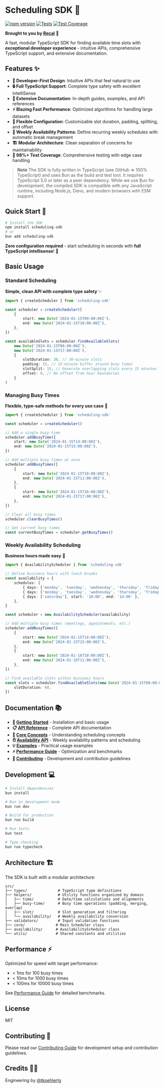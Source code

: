 # Scheduling SDK 📆

[![npm version](https://badge.fury.io/js/scheduling-sdk.svg)](https://badge.fury.io/js/scheduling-sdk)
[![Tests](https://github.com/recal-dev/scheduling-sdk/workflows/Tests/badge.svg)](https://github.com/recal-dev/scheduling-sdk/actions)
[![Test Coverage](https://codecov.io/gh/recal-dev/scheduling-sdk/branch/main/graph/badge.svg)](https://codecov.io/gh/recal-dev/scheduling-sdk)

**Brought to you by [Recal](https://recal.dev)** 🚀

A fast, modular TypeScript SDK for finding available time slots with **exceptional developer experience** - intuitive APIs, comprehensive TypeScript support, and extensive documentation.

## Features ✨

- **🎯 Developer-First Design**: Intuitive APIs that feel natural to use
- **🔒 Full TypeScript Support**: Complete type safety with excellent IntelliSense
- **📖 Extensive Documentation**: In-depth guides, examples, and API references
- **⚡ Blazing Fast Performance**: Optimized algorithms for handling large datasets
- **🔧 Flexible Configuration**: Customizable slot duration, padding, splitting, and offset
- **📅 Weekly Availability Patterns**: Define recurring weekly schedules with automatic break management
- **🏗️ Modular Architecture**: Clean separation of concerns for maintainability
- **🧪 98%+ Test Coverage**: Comprehensive testing with edge case handling

> **Note**
> The SDK is fully written in TypeScript (see GitHub => 100% TypeScript) and uses Bun as the build and test tool. It requires TypeScript 5.0 or later as a peer dependency. While we use Bun for development, the compiled SDK is compatible with any JavaScript runtime, including Node.js, Deno, and modern browsers with ESM support.

## Quick Start 🚀

```bash
# Install the SDK
npm install scheduling-sdk
# or
bun add scheduling-sdk
```

**Zero configuration required** - start scheduling in seconds with **full TypeScript intellisense**! 🎉

## Basic Usage

### Standard Scheduling

**Simple, clean API with complete type safety** ✨

```typescript
import { createScheduler } from 'scheduling-sdk'

const scheduler = createScheduler([
    {
        start: new Date('2024-01-15T09:00:00Z'),
        end: new Date('2024-01-15T10:00:00Z'),
    },
])

const availableSlots = scheduler.findAvailableSlots(
    new Date('2024-01-15T08:00:00Z'),
    new Date('2024-01-15T17:00:00Z'),
    {
        slotDuration: 30, // 30-minute slots
        padding: 15, // 15-minute buffer around busy times
        slotSplit: 15, // Generate overlapping slots every 15 minutes
        offset: 0, // No offset from hour boundaries
    }
)
```

### Managing Busy Times

**Flexible, type-safe methods for every use case** 🔧

```typescript
import { createScheduler } from 'scheduling-sdk'

const scheduler = createScheduler()

// Add a single busy time
scheduler.addBusyTime({
    start: new Date('2024-01-15T14:00:00Z'),
    end: new Date('2024-01-15T15:00:00Z'),
})

// Add multiple busy times at once
scheduler.addBusyTimes([
    {
        start: new Date('2024-01-15T10:00:00Z'),
        end: new Date('2024-01-15T11:00:00Z'),
    },
    {
        start: new Date('2024-01-15T16:00:00Z'),
        end: new Date('2024-01-15T17:00:00Z'),
    },
])

// Clear all busy times
scheduler.clearBusyTimes()

// Get current busy times
const currentBusyTimes = scheduler.getBusyTimes()
```

### Weekly Availability Scheduling

**Business hours made easy** 📅

```typescript
import { AvailabilityScheduler } from 'scheduling-sdk'

// Define business hours with lunch breaks
const availability = {
    schedules: [
        { days: ['monday', 'tuesday', 'wednesday', 'thursday', 'friday'], start: '09:00', end: '12:00' },
        { days: ['monday', 'tuesday', 'wednesday', 'thursday', 'friday'], start: '13:00', end: '17:00' },
        { days: ['saturday'], start: '10:00', end: '14:00' },
    ],
}

const scheduler = new AvailabilityScheduler(availability)

// Add multiple busy times (meetings, appointments, etc.)
scheduler.addBusyTimes([
    {
        start: new Date('2024-01-15T14:00:00Z'),
        end: new Date('2024-01-15T15:00:00Z'),
    },
    {
        start: new Date('2024-01-16T10:00:00Z'),
        end: new Date('2024-01-16T11:00:00Z'),
    },
])

// Find available slots within business hours
const slots = scheduler.findAvailableSlots(new Date('2024-01-15T08:00:00Z'), new Date('2024-01-15T18:00:00Z'), {
    slotDuration: 60,
})
```

## Documentation 📚

- **📖 [Getting Started](docs/getting-started.md)** - Installation and basic usage
- **📋 [API Reference](docs/api-reference.md)** - Complete API documentation
- **🧠 [Core Concepts](docs/core-concepts.md)** - Understanding scheduling concepts
- **⏰ [Availability API](docs/availability-api.md)** - Weekly availability patterns and scheduling
- **💡 [Examples](docs/examples.md)** - Practical usage examples
- **⚡ [Performance Guide](docs/performance.md)** - Optimization and benchmarks
- **🤝 [Contributing](docs/contributing.md)** - Development and contribution guidelines

## Development 💻

```bash
# Install dependencies
bun install

# Run in development mode
bun run dev

# Build for production
bun run build

# Run tests
bun test

# Type checking
bun run typecheck
```

## Architecture 🏗️

The SDK is built with a modular architecture:

```
src/
├── types/              # TypeScript type definitions
├── helpers/            # Utility functions organized by domain
│   ├── time/           # Date/time calculations and alignments
│   ├── busy-time/      # Busy time operations (padding, merging, overlap)
│   ├── slot/           # Slot generation and filtering
│   └── availability/   # Weekly availability conversion
├── validators/         # Input validation functions
├── core/              # Main Scheduler class
├── availability/      # AvailabilityScheduler class
└── utils/             # Shared constants and utilities
```

## Performance ⚡

Optimized for speed with target performance:

- < 1ms for 100 busy times
- < 10ms for 1000 busy times
- < 100ms for 10000 busy times

See [Performance Guide](docs/performance.md) for detailed benchmarks.

## License

MIT

## Contributing 🤝

Please read our [Contributing Guide](docs/contributing.md) for development setup and contribution guidelines.

## Credits 👨‍💻

Engineering by [@tkoehlerlg](https://github.com/tkoehlerlg)
